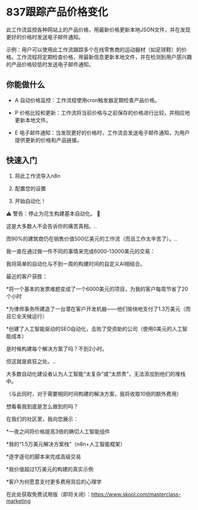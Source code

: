 # 837跟踪产品价格变化

此工作流监控各种网站上的产品价格，用最新价格更新本地JSON文件，并在发现更好的价格时发送电子邮件通知。

示例：用户可以使用此工作流跟踪多个在线零售商的运动器材（如足球鞋）的价格。工作流程将定期检查价格，用最新信息更新本地文件，并在检测到用户感兴趣的产品价格较低时发送电子邮件通知。

## 你能做什么

- A 自动价格监控：工作流程使用cron触发器定期检查产品价格。

- P 价格比较和更新：工作流将当前价格与之前保存的价格进行比较，并相应地更新本地文件。

- E 电子邮件通知：当发现更好的价格时，工作流会发送电子邮件通知，为用户提供更新的价格和产品链接。

## 快速入门

1.  将此工作流导入n8n

2.  配置您的设置

3.  开始自动化！

⚠️ 警告：停止为花生构建基本自动化。 🚫

这是大多数人不会告诉你的痛苦真相。..

而90%的建筑商仍在销售价值500亿美元的工作流（而且工作太辛苦了）。..

我一直在通过做一件不同的事情来完成6000-13000美元的交易：

我将简单的自动化与不到一周的构建时间的自定义AI相结合。

最近的客户获胜：

*将一个基本的发票难题变成了一个6000美元的项目，为我的客户每周节省了20个小时

*为律师事务所建造了一台潜在客户开发机器——他们愉快地支付了1.3万美元（而且它全天候运行）

*创建了人工智能驱动的SEO自动化，击败了受资助的公司（使用0美元的人工智能成本）

是时候构建每个解决方案了吗？不到2小时。

但这就是疯狂之处。..

大多数自动化建设者认为人工智能“太复杂”或“太昂贵”，无法添加到他们的堆栈中。

（与此同时，对于需要相同时间构建的解决方案，我将收取10倍的额外费用）

想看看我到底是怎么做到的吗？

在我们的社区里，我向您展示：

*一夜之间将价格提高3倍的确切人工智能组件

*我的“1.5万美元解决方案栈”（n8n+人工智能框架）

*逐字逐句的脚本来完成高级交易

*我价值超过1万美元的构建的真实示例

*客户为何愿意支付更多费用背后的心理学

在此处获取免费试用版（即将关闭）：https://www.skool.com/masterclass-marketing

